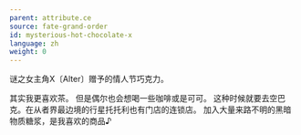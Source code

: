 ```yaml
---
parent: attribute.ce
source: fate-grand-order
id: mysterious-hot-chocolate-x
language: zh
weight: 0
---
```


谜之女主角X〔Alter〕赠予的情人节巧克力。

其实我更喜欢茶。
但是偶尔也会想喝一些咖啡或是可可。
这种时候就要去空巴克。在从者界最边境的行星托托利也有门店的连锁店。
加入大量来路不明的黑暗物质糖浆，是我喜欢的商品♪
